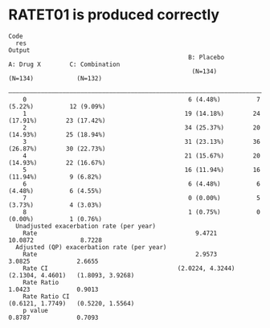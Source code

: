 # RATET01 is produced correctly

    Code
      res
    Output
                                                      B: Placebo         A: Drug X        C: Combination 
                                                       (N=134)            (N=134)            (N=132)     
      ———————————————————————————————————————————————————————————————————————————————————————————————————
        0                                             6 (4.48%)          7 (5.22%)          12 (9.09%)   
        1                                            19 (14.18%)        24 (17.91%)        23 (17.42%)   
        2                                            34 (25.37%)        20 (14.93%)        25 (18.94%)   
        3                                            31 (23.13%)        36 (26.87%)        30 (22.73%)   
        4                                            21 (15.67%)        20 (14.93%)        22 (16.67%)   
        5                                            16 (11.94%)        16 (11.94%)         9 (6.82%)    
        6                                             6 (4.48%)          6 (4.48%)          6 (4.55%)    
        7                                             0 (0.00%)          5 (3.73%)          4 (3.03%)    
        8                                             1 (0.75%)          0 (0.00%)          1 (0.76%)    
      Unadjusted exacerbation rate (per year)                                                            
        Rate                                            9.4721            10.0872             8.7228     
      Adjusted (QP) exacerbation rate (per year)                                                         
        Rate                                            2.9573             3.0825             2.6655     
        Rate CI                                    (2.0224, 4.3244)   (2.1304, 4.4601)   (1.8093, 3.9268)
        Rate Ratio                                                         1.0423             0.9013     
        Rate Ratio CI                                                 (0.6121, 1.7749)   (0.5220, 1.5564)
        p value                                                            0.8787             0.7093     
